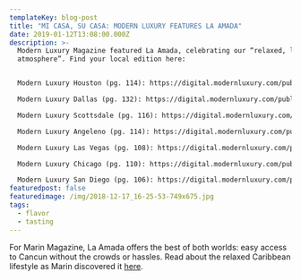 ```yaml
---
templateKey: blog-post
title: "MI CASA, SU CASA: MODERN LUXURY FEATURES LA AMADA"
date: 2019-01-12T13:08:00.000Z
description: >-
  Modern Luxury Magazine featured La Amada, celebrating our “relaxed, luxurious
  atmosphere”. Find your local edition here:


  Modern Luxury Houston (pg. 114): https://digital.modernluxury.com/publication/?i=538701&ver=html5&p=133

  Modern Luxury Dallas (pg. 132): https://digital.modernluxury.com/publication/?i=536399&ver=html5&p=134

  Modern Luxury Scottsdale (pg. 116): https://digital.modernluxury.com/publication/?i=536573&ver=html5&p=118

  Modern Luxury Angeleno (pg. 114): https://digital.modernluxury.com/publication/?i=536572&ver=html5&p=116

  Modern Luxury Las Vegas (pg. 108): https://digital.modernluxury.com/publication/?i=538691&ver=html5&p=110

  Modern Luxury Chicago (pg. 110): https://digital.modernluxury.com/publication/?i=537934&ver=html5&p=110

  Modern Luxury San Diego (pg. 106): https://digital.modernluxury.com/publication/?i=538562&ver=html5&p=108
featuredpost: false
featuredimage: /img/2018-12-17_16-25-53-749x675.jpg
tags:
  - flavor
  - tasting
---
```

For Marin Magazine, La Amada offers the best of both worlds: easy access to Cancun without the crowds or hassles. Read about the relaxed Caribbean lifestyle as Marin discovered it [here](https://www.marinmagazine.com/hola-mexico-south-of-the-border-second-home/).